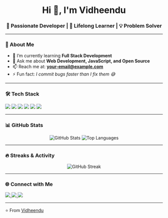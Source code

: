 <h1 align="center">Hi 👋, I'm Vidheendu</h1>
<h3 align="center">🚀 Passionate Developer | 🌱 Lifelong Learner | 💡 Problem Solver</h3>

---

### 🌟 About Me
- 🌱 I’m currently learning **Full Stack Development**
- 💬 Ask me about **Web Development, JavaScript, and Open Source**
- 📫 Reach me at: **your-email@example.com**
- ⚡ Fun fact: *I commit bugs faster than I fix them 😅*

---

### 🛠 Tech Stack
<p align="left">
  <img src="https://img.shields.io/badge/-HTML5-E34F26?logo=html5&logoColor=white&style=for-the-badge" />
  <img src="https://img.shields.io/badge/-CSS3-1572B6?logo=css3&logoColor=white&style=for-the-badge" />
  <img src="https://img.shields.io/badge/-JavaScript-F7DF1E?logo=javascript&logoColor=black&style=for-the-badge" />
  <img src="https://img.shields.io/badge/-React-61DAFB?logo=react&logoColor=black&style=for-the-badge" />
  <img src="https://img.shields.io/badge/-Node.js-339933?logo=node.js&logoColor=white&style=for-the-badge" />
  <img src="https://img.shields.io/badge/-Git-F05032?logo=git&logoColor=white&style=for-the-badge" />
</p>

---

### 📊 GitHub Stats
<p align="center">
  <img src="https://github-readme-stats.vercel.app/api?username=yourusername&show_icons=true&theme=radical" alt="GitHub Stats" />
  <img src="https://github-readme-stats.vercel.app/api/top-langs/?username=yourusername&layout=compact&theme=radical" alt="Top Languages" />
</p>

---

### 🔥 Streaks & Activity
<p align="center">
  <img src="https://streak-stats.demolab.com?user=yourusername&theme=radical&hide_border=true" alt="GitHub Streak" />
</p>

---

### 🌐 Connect with Me
<p align="left">
  <a href="https://linkedin.com/in/yourusername" target="blank">
    <img src="https://img.shields.io/badge/-LinkedIn-0077B5?logo=linkedin&logoColor=white&style=for-the-badge" />
  </a>
  <a href="https://twitter.com/yourusername" target="blank">
    <img src="https://img.shields.io/badge/-Twitter-1DA1F2?logo=twitter&logoColor=white&style=for-the-badge" />
  </a>
  <a href="mailto:your-email@example.com">
    <img src="https://img.shields.io/badge/-Email-D14836?logo=gmail&logoColor=white&style=for-the-badge" />
  </a>
</p>

---

⭐️ From [Vidheendu](https://github.com/yourusername)
